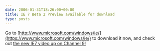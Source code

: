 ```yaml
---
date: 2006-01-31T18:26:00+00:00
title: IE 7 Beta 2 Preview available for download
type: posts
---
```

Go to [http://www.microsoft.com/windows/ie/](https://www.microsoft.com/windows/ie/) to download it now, and check out [the new IE7 video up on Channel 9!](https://channel9.msdn.com/showpost.aspx?postid=159460)

